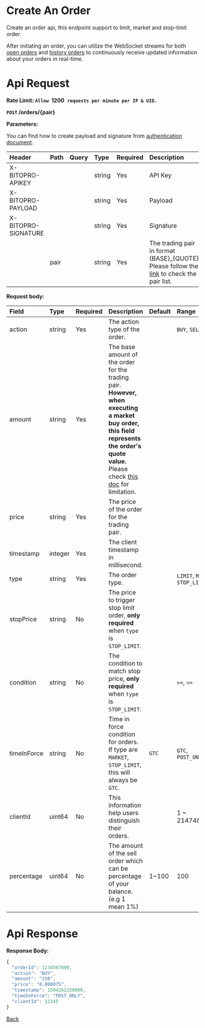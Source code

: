 # Create An Order

Create an order api, this endpoint support to limit, market and stop-limit order. 

> 
After initiating an order, you can utilize the WebSocket streams for both [open orders](../../../ws/private/open_order_stream.md) and [history orders](../../../ws/private/history_order_stream.md) to continuously receive updated information about your orders in real-time.



# Api Request

**Rate Limit: `Allow `1200` requests per minute per IP & UID.`**

**`POST` /orders/{pair}**

**Parameters:**

You can find how to create payload and signature from [authentication document](../../../README.md#authentication-header-parameters).

| Header              | Path | Query | Type   | Required | Description                                                                                                               | Default | Range | Example   |
| :------------------ | :--- | :---- | :----- | :------- | :------------------------------------------------------------------------------------------------------------------------ | :------ | :---- | :-------- |
| X-BITOPRO-APIKEY    |      |       | string | Yes      | API Key                                                                                             |         |       |           |
| X-BITOPRO-PAYLOAD   |      |       | string | Yes      | Payload                                                                                         |         |       |           |
| X-BITOPRO-SIGNATURE |      |       | string | Yes      | Signature                                                                                     |         |       |           |
|                     | pair |       | string | Yes      | The trading pair in format {BASE}_{QUOTE}, Please follow the [link](https://www.bitopro.com/fees) to check the pair list. |         |       | bito\_eth |

**Request body:**

| Field       | Type    | Required | Description                                                                                                                  | Default | Range                           | Example       |
| :---------- | :------ | :------- | :--------------------------------------------------------------------------------------------------------------------------- | :------ | :------------------------------ | :------------ |
| action      | string  | Yes      | The action type of the order.                                                                                                |         | `BUY`, `SELL`                   | SELL          |
| amount      | string  | Yes      | The base amount of the order for the trading pair. **However, when executing a market buy order, this field represents the order's quote value.** Please check [this doc](../public/get_trading_pair_info.md) for limitation.  |         |                                 | 123.25        |
| price       | string  | Yes      | The price of the order for the trading pair.                                                                                 |         |                                 | 0.000075      |
| timestamp   | integer | Yes      | The client timestamp in millisecond.                                                                                         |         |                                 | 1504262258000 |
| type        | string  | Yes      | The order type.                                                                                                              |         | `LIMIT`, `MARKET`, `STOP_LIMIT` | MARKET        |
| stopPrice   | string  | No       | The price to trigger stop limit order, **only required** when `type` is `STOP_LIMIT`.                                        |         |                                 | 3564.2563     |
| condition   | string  | No       | The condition to match stop price, **only required** when `type` is `STOP_LIMIT`.                                            |         | `>=`, `<=`                      | <=            |
| timeInForce | string  | No       | Time in force condition for orders. If type are `MARKET`, `STOP_LIMIT`, this will always be `GTC`.                                          | `GTC`   | `GTC`, `POST_ONLY`              | POST_ONLY     |
| clientId    | uint64  | No       | This information help users distinguish their orders.                                                                        |         | 1 ~ 2147483647                  | 12345         |
| percentage  | uint64  | No       | The amount of the sell order which can be percentage of your balance. (e.g 1 mean 1%)                                        | 1~100   | 100                             |

# Api Response

**Response Body:**

```javascript
{
  "orderId": 1234567890,
  "action": "BUY",
  "amount": "250",
  "price": "0.000075",
  "timestamp": 1504262258000,
  "timeInForce": "POST_ONLY",
  "clientId": 12345
}
```

[Back](../summary.md)
